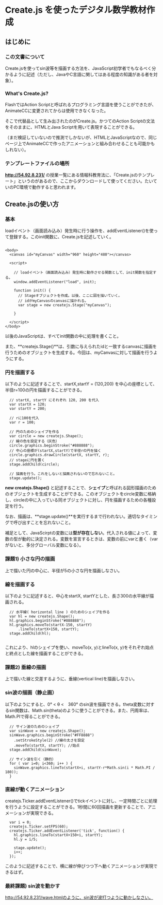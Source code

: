 # Create.js を使ったデジタル数学教材作成



## はじめに

### この文書について
Create.jsを使ってsin波等を描画する方法を、JavaScript初学者でもなるべく分かるように記述（ただし、JavaやC言語に関してはある程度の知識がある者を対象）。




### What's Create.js?
FlashではAction Scriptと呼ばれるプログラミング言語を使うことができたが、AnimateCCに変更されてからは使用できなくなった。

そこで代替品として生み出されたのがCreate.js。かつてのAction Scriptの文法をそのままに、HTMLとJava Scriptを用いて表現することができる。

（まだ検証していないので推測でしかないが、HTMLとJavaScriptなので、同じページ上でAnimateCCで作ったアニメーションと組み合わせることも可能かもしれない）。



### テンプレートファイルの場所
**http://54.92.8.231/** の授業一覧にある情報科教育法に、「Create.jsのテンプレート」というのがあるので、ここからダウンロードして使ってください。たいていのPC環境で動作すると思われます。



## Create.jsの使い方

### 基本

loadイベント（画面読み込み）発生時に行う操作を、addEventListener()を使って登録する。このinit関数に、Create.jsを記述していく。


```

<body>
  <canvas id="myCanvas" width="960" height="480"></canvas>

  <script>

    // loadイベント（画面読み込み）発生時に動作させる関数として、init関数を指定する。
    window.addEventListener("load", init);

    function init() {
      // Stageオブジェクトを作成。以後、ここに図を描いていく。
      // idがmyCanvasのcanvasに描かれる。
      var stage = new createjs.Stage("myCanvas");

    }

  </script>
</body>

```
以後のJavaScriptは、すべてinit関数の中に処理を書くこと。

また、**createjs.Stage()**は、引数に与えられたidと一致するcanvasに描画を行うためのオブジェクトを生成する。今回は、myCanvasに対して描画を行うようにする。




### 円を描画する

以下のように記述することで、startX,startY = (120,200) を中心の座標として、半径r=100の円を描画することができる。

```
  // startX, startY にそれぞれ 120, 200 を代入
  var startX = 120;
  var startY = 200;

  // rに100を代入
  var r = 100;

  // 円のためのシェイプを作る
  var circle = new createjs.Shape();
  // 線の色を設定する（灰色）
  circle.graphics.beginStroke("#888888");
  // 中心の座標が(startX,startY)で半径rの円を描く
  circle.graphics.drawCircle(startX, startY, r);
  // stageに円を置く
  stage.addChild(circle);
  
  // 描画を行う。これをしないと描画されないので忘れないこと。
  stage.update();

```

**new createjs.Shape()** と記述することで、**シェイプ**と呼ばれる図形描画のためのオブジェクトを生成することができる。このオブジェクトをcircle変数に格納し、circleの中に入っている同オブジェクトに対し、円を描画するための各種設定を行う。

なお、描画は、**stage.update()**を実行するまで行われない。適切なタイミングで呼び出すことを忘れないこと。

補足として、JavaScirptの変数には**型が存在しない**。代入される値によって、変数の型が動的に決定される。変数を宣言するときは、変数の前にvarと書く（varがないと、多分グローバル変数になる）。



### 課題1) 小さな円の描画
上で描いた円の中心に、半径が5の小さな円を描画しなさい。




### 線を描画する
以下のように記述すると、中心をstartX, startYとした、長さ300の水平線が描画される。

```
  // 水平線( horizontal line ) のためのシェイプを作る
  var hl = new createjs.Shape();
  hl.graphics.beginStroke("#888888");
  hl.graphics.moveTo(startX-150, startY)
      .lineTo(startX+150, startY);
  stage.addChild(hl);
  
```
これにより、hlのシェイプを使い、moveTo(x, y)とlineTo(x, y)をそれぞれ始点と終点とした線を描画することができる。




### 課題2) 垂線の描画
上で描いた線と交差するように、垂線(vertical line)を描画しなさい。




### sin波の描画（静止画）

以下のようにすると、0° < θ <　360° のsin波を描画できる。theta変数に対するsin関数は、Math.sin(theta)のように使うことができる。また、円周率は、Math.PIで得ることができる。

```
  // サイン波のためのシェイプ
  var sinWave = new createjs.Shape();
  sinWave.graphics.beginStroke("#FF8888")
    .setStrokeStyle(2) //線の太さを設定
    .moveTo(startX, startY); //始点
  stage.addChild(sinWave);

  // サイン波を引く（静的）
  for ( var i=0; i<360; i++ ) {
    sinWave.graphics.lineTo(startX+i, startY-r*Math.sin(i * Math.PI / 180));
  }

```



### 直線が動くアニメーション

createjs.Ticker.addEventListener()でtickイベントに対し、一定時間ごとに処理を行うように設定することができる。1秒間に60回描画を更新することで、アニメーションが実現できる。

```
  var i = 0;
  createjs.Ticker.setFPS(60);
  createjs.Ticker.addEventListener('tick', function() {
    hl.graphics.lineTo(startX+150+i, startY);
    hl.y = i/5;

    stage.update();
    i++;
  });

```

このように記述することで、横に線が伸びつつ下へ動くアニメーションが実現できるはず。



### 最終課題) sin波を動かす
http://54.92.8.231/wave.htmlのように、sin波が波打つように動かしなさい。













